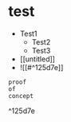 # test


- Test1
	- Test2
	- Test3
- [[untitled]]
- ![[#^125d7e]]

```
proof
of 
concept
```

^125d7e

